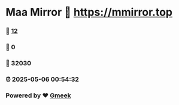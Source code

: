 # Maa Mirror :link: https://mmirror.top 
### :page_facing_up: [12](https://mmirror.top/tag.html) 
### :speech_balloon: 0 
### :hibiscus: 32030 
### :alarm_clock: 2025-05-06 00:54:32 
### Powered by :heart: [Gmeek](https://github.com/Meekdai/Gmeek)
